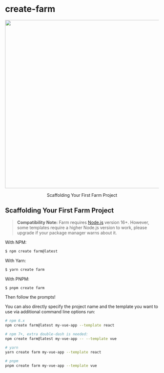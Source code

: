 # create-farm

<div align="center">
  <a href="https://github.com/farm-fe/farm">
  <img src="../../assets/logo.png" width="550" />
  </a>
  <p>Scaffolding Your First Farm Project</p>
</div>

## Scaffolding Your First Farm Project

> **Compatibility Note:**
> Farm requires [Node.js](https://nodejs.org/en/) version 16+. However, some templates require a higher Node.js version to work, please upgrade if your package manager warns about it.

With NPM:

```bash
$ npm create farm@latest
```

With Yarn:

```bash
$ yarn create farm
```

With PNPM:

```bash
$ pnpm create farm
```

Then follow the prompts!

You can also directly specify the project name and the template you want to use via additional command line options run:

```bash
# npm 6.x
npm create farm@latest my-vue-app --template react

# npm 7+, extra double-dash is needed:
npm create farm@latest my-vue-app -- --template vue

# yarn
yarn create farm my-vue-app --template react

# pnpm
pnpm create farm my-vue-app --template vue
```
